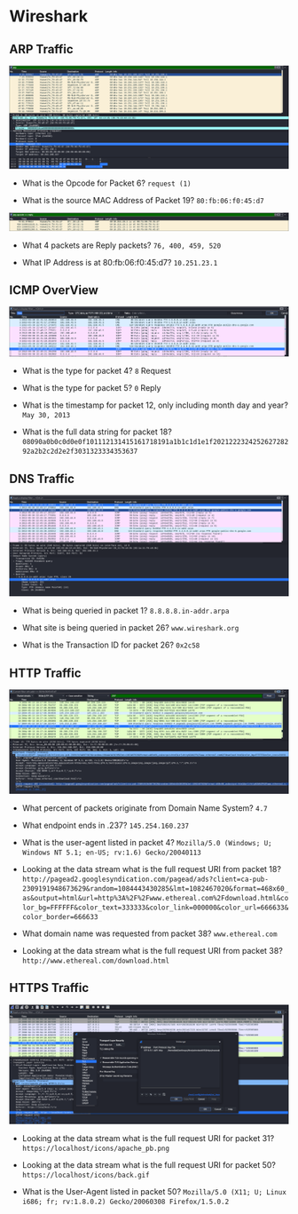 # Wireshark

## ARP Traffic

<p align="center">
  <img src="wireshark-arp.png">
</p>

- What is the Opcode for Packet 6?
`request (1)`

- What is the source MAC Address of Packet 19?
`80:fb:06:f0:45:d7`

<p align="center">
  <img src="wireshark-arp-reply.png">
</p>

- What 4 packets are Reply packets?
`76, 400, 459, 520`

- What IP Address is at 80:fb:06:f0:45:d7?
`10.251.23.1`

## ICMP OverView

<p align="center">
  <img src="wireshark-icmp-time.png">
</p>

-  What is the type for packet 4?
`8` Request

-  What is the type for packet 5?
`0` Reply

- What is the timestamp for packet 12, only including month day and year?
`May 30, 2013`

- What is the full data string for packet 18?
`08090a0b0c0d0e0f101112131415161718191a1b1c1d1e1f202122232425262728292a2b2c2d2e2f3031323334353637`

## DNS Traffic

<p align="center">
  <img src="wireshark-dns-query.png">
</p>

- What is being queried in packet 1?
`8.8.8.8.in-addr.arpa`

-  What site is being queried in packet 26?
`www.wireshark.org`

- What is the Transaction ID for packet 26?
`0x2c58`

## HTTP Traffic

<p align="center">
  <img src="wireshark-http.png">
</p>

-  What percent of packets originate from Domain Name System?
`4.7`

- What endpoint ends in .237?
`145.254.160.237`

- What is the user-agent listed in packet 4?
`Mozilla/5.0 (Windows; U; Windows NT 5.1; en-US; rv:1.6) Gecko/20040113`

- Looking at the data stream what is the full request URI from packet 18?
`http://pagead2.googlesyndication.com/pagead/ads?client=ca-pub-2309191948673629&random=1084443430285&lmt=1082467020&format=468x60_as&output=html&url=http%3A%2F%2Fwww.ethereal.com%2Fdownload.html&color_bg=FFFFFF&color_text=333333&color_link=000000&color_url=666633&color_border=666633`

- What domain name was requested from packet 38?
`www.ethereal.com`

- Looking at the data stream what is the full request URI from packet 38?
`http://www.ethereal.com/download.html`

## HTTPS Traffic

<p align="center">
  <img src="wireshark-https-analysis.png">
</p>


-  Looking at the data stream what is the full request URI for packet 31?
`https://localhost/icons/apache_pb.png`

- Looking at the data stream what is the full request URI for packet 50?
`https://localhost/icons/back.gif`

- What is the User-Agent listed in packet 50?
`Mozilla/5.0 (X11; U; Linux i686; fr; rv:1.8.0.2) Gecko/20060308 Firefox/1.5.0.2`
